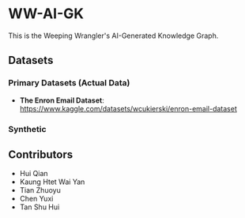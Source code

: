 # WW-AI-GK
This is the Weeping Wrangler's AI-Generated Knowledge Graph.

## Datasets

### Primary Datasets (Actual Data)
- **The Enron Email Dataset**: https://www.kaggle.com/datasets/wcukierski/enron-email-dataset

### Synthetic

## Contributors
- Hui Qian
- Kaung Htet Wai Yan
- Tian Zhuoyu
- Chen Yuxi
- Tan Shu Hui
